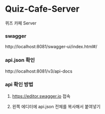 # Quiz-Cafe-Server
퀴즈 카페 Server

### swagger
http://localhost:8081/swagger-ui/index.html#/

### api.json 확인
http://localhost:8081/v3/api-docs

### api 확인 방법

1. https://editor.swagger.io 접속

2. 왼쪽 에디터에 api.json 전체를 복사해서 붙여넣기


